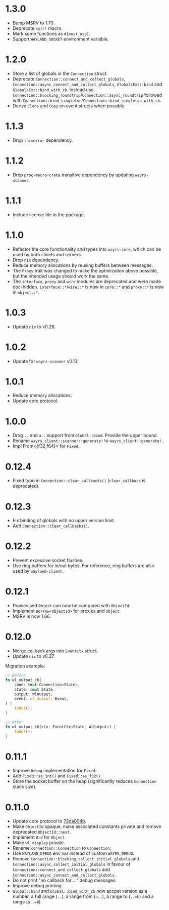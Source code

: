 # 1.3.0

- Bump MSRV to 1.79.
- Deprecate `cstr!` macro.
- Mark some functions as `#[must_use]`.
- Support `WAYLAND_SOCKET` environment variable.

# 1.2.0

- Store a list of globals in the `Connection` struct.
- Deprecate `Connection::connect_and_collect_globals`, `Connection::async_connect_and_collect_globals`, `GlobalsExt::bind` and `GlobalsExt::bind_with_cb`. Instead use `Connection::blocking_roundtrip`/`Connection::async_roundtrip` followed with `Connection::bind_singleton`/`Connection::bind_singleton_with_cb`.
- Derive `Clone` and `Copy` on event structs when possible.

# 1.1.3

- Drop `thiserror` dependency.

# 1.1.2

- Drop `proc-macro-crate` transitive dependency by updating `wayrs-scanner`.

# 1.1.1

- Include license file in the package.

# 1.1.0

- Refactor the core functionality and types into `wayrs-core`, which can be used by both clinets and servers.
- Drop `nix` dependency.
- Reduce memory allocations by reusing buffers between messages.
- The `Proxy` trait was changed to make the optimization above possible, but the intended usage should work the same.
- The `interface`, `proxy` and `wire` modules are deprecated and were made doc-hidden. `interface::*`/`wire::*` is now in `core::*` and `proxy::*` is now in `object::*`.

# 1.0.3

- Update `nix` to v0.28.

# 1.0.2

- Update for `wayrs-scanner` v0.13.

# 1.0.1

- Reduce memory allocations.
- Update core protocol.

# 1.0.0

- Drog `..` and `a..` support from `Global::bind`. Provide the upper bound.
- Rename `wayrs_client::scanner::generate!` to `wayrs_client::generate!`.
- Impl From<{f32,f64}> for `Fixed`.

# 0.12.4

- Fixed typo in `Connection::clear_callbacks()` (`clear_callbacs` is deprecated).

# 0.12.3

- Fix binding of globals with no upper version limit.
- Add `Connection::clear_callbacks()`.

# 0.12.2

- Prevent excessive socket flushes.
- Use ring buffers for in/out bytes. For reference, ring buffers are also used by `wayland-client`.

# 0.12.1

- Proxies and `Object` can now be compared with `ObjectId`.
- Implement `Borrow<ObjectId>` for proxies and `Object`.
- MSRV is now 1.66.

# 0.12.0

- Merge callback args into `EventCtx` struct.
- Update `nix` to v0.27.

Migration example:

```rust
// Before
fn wl_output_cb(
    conn: &mut Connection<State>,
    state: &mut State,
    output: WlOutput,
    event: wl_output::Event,
) {
    todo!();
}

// After
fn wl_output_cb(ctx: EventCtx<State, WlOutput>) {
    todo!();
}
```

# 0.11.1

- Improve `Debug` implementation for `Fixed`.
- Add `Fixed::as_int()` and `Fixed::as_f32()`.
- Store the socket buffer on the heap (significantly reduces `Connection` stack size).

# 0.11.0

- Update core protocol to [72da004b](72da004b3eed19a94265d564f1fa59276ceb4340).
- Make `ObjectId` opaque, make associated constants private and remove deprecated `ObjectId::next`.
- Implement `Ord` for `Object`.
- Make `wl_display` private.
- Rename `connection::Connection` to `Connection`;
- Use `WAYLAND_DEBUG` env var instead of custom `WAYRS_DEBUG`.
- Remove `Connection::blocking_collect_initial_globals` and `Connection::async_collect_initial_globals` in favour of `Connection::connect_and_collect_globals` and `Connection::async_connect_and_collect_globals`.
- Do not print "no callback for ..." debug messages.
- Improve debug printing.
- `Global::bind` and `Global::bind_with_cb` now accpet version as a number, a full range (`..`), a range from (`a..`), a range to (`..=b`) and a range (`a..=b`).
